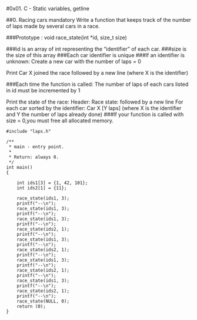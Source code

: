 #0x01. C - Static variables, getline

##0. Racing cars mandatory
Write a function that keeps track of the number of laps made by several cars in a race.

###Prototype : void race_state(int *id, size_t size)

###id is an array of int representing the “identifier” of each car.
###size is the size of this array
###Each car identifier is unique
###If an identifier is unknown:
Create a new car with the number of laps = 0

Print Car X joined the race followed by a new line (where X is the identifier)

###Each time the function is called:
The number of laps of each cars listed in id must be incremented by 1

Print the state of the race:
Header: Race state: followed by a new line
For each car sorted by the identifier: Car X [Y laps] (where X is the identifier and Y the number of laps already done)
###If your function is called with size = 0,you must free all allocated memory.

```
#include "laps.h"

/**
 * main - entry point.
 *
 * Return: always 0.
 */
int main()
{

    int ids1[3] = {1, 42, 101};
    int ids2[1] = {11};

    race_state(ids1, 3);
    printf("--\n");
    race_state(ids1, 3);
    printf("--\n");
    race_state(ids1, 3);
    printf("--\n");
    race_state(ids2, 1);
    printf("--\n");
    race_state(ids1, 3);
    printf("--\n");
    race_state(ids2, 1);
    printf("--\n");
    race_state(ids1, 3);
    printf("--\n");
    race_state(ids2, 1);
    printf("--\n");
    race_state(ids1, 3);
    printf("--\n");
    race_state(ids2, 1);
    printf("--\n");
    race_state(NULL, 0);
    return (0);
}

```